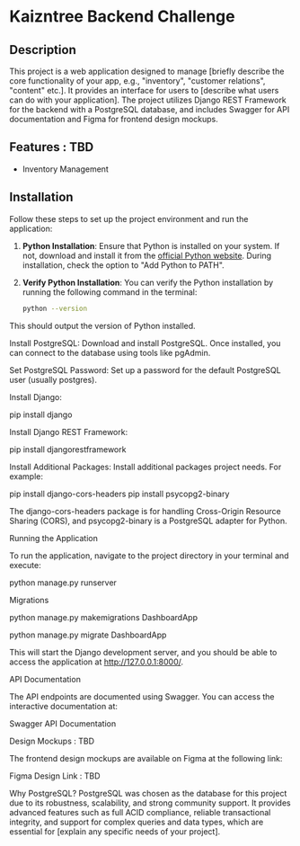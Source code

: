 # Kaizntree Backend Challenge

## Description

This project is a web application designed to manage [briefly describe the core functionality of your app, e.g., "inventory", "customer relations", "content" etc.]. It provides an interface for users to [describe what users can do with your application]. The project utilizes Django REST Framework for the backend with a PostgreSQL database, and includes Swagger for API documentation and Figma for frontend design mockups.

## Features : TBD

- Inventory Management

  
## Installation

Follow these steps to set up the project environment and run the application:

1. **Python Installation**: Ensure that Python is installed on your system. If not, download and install it from the [official Python website](https://www.python.org/). During installation, check the option to "Add Python to PATH".

2. **Verify Python Installation**: You can verify the Python installation by running the following command in the terminal:

   ```sh
   python --version

This should output the version of Python installed.

Install PostgreSQL: Download and install PostgreSQL. Once installed, you can connect to the database using tools like pgAdmin.

Set PostgreSQL Password: Set up a password for the default PostgreSQL user (usually postgres).

Install Django:

  pip install django

Install Django REST Framework:

  pip install djangorestframework
  
Install Additional Packages: Install additional packages project needs. For example:

pip install django-cors-headers
pip install psycopg2-binary

The django-cors-headers package is for handling Cross-Origin Resource Sharing (CORS), and psycopg2-binary is a PostgreSQL adapter for Python.

Running the Application

To run the application, navigate to the project directory in your terminal and execute:

python manage.py runserver

Migrations

python manage.py makemigrations DashboardApp

python manage.py migrate DashboardApp

This will start the Django development server, and you should be able to access the application at http://127.0.0.1:8000/.

API Documentation

The API endpoints are documented using Swagger. You can access the interactive documentation at:

Swagger API Documentation

Design Mockups : TBD

The frontend design mockups are available on Figma at the following link:

Figma Design Link : TBD

Why PostgreSQL?
PostgreSQL was chosen as the database for this project due to its robustness, scalability, and strong community support. It provides advanced features such as full ACID compliance, reliable transactional integrity, and support for complex queries and data types, which are essential for [explain any specific needs of your project].

